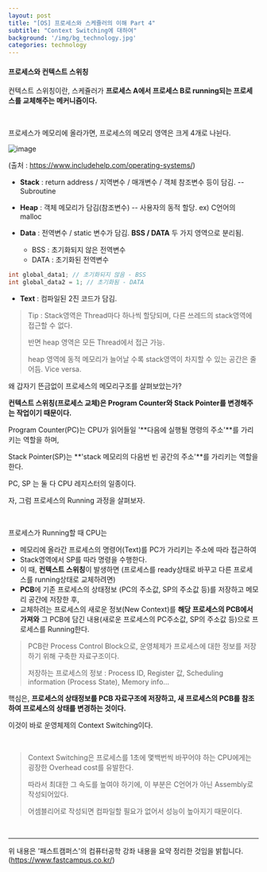```yaml
---
layout: post
title: "[OS] 프로세스와 스케쥴러의 이해 Part 4"
subtitle: "Context Switching에 대하여"
background: '/img/bg_technology.jpg'
categories: technology
---
```


#### 프로세스와 컨텍스트 스위칭

컨텍스트 스위칭이란, 스케쥴러가 **프로세스 A에서 프로세스 B로 running되는 프로세스를 교체해주는 메커니즘이다.**

<br>

프로세스가 메모리에 올라가면, 프로세스의 메모리 영역은 크게 4개로 나뉜다.

![image](https://www.includehelp.com/operating-systems/images/memory-layout-of-a-process-1.jpg)

(출처 : https://www.includehelp.com/operating-systems/)

- **Stack** : return address / 지역변수 / 매개변수 / 객체 참조변수 등이 담김. -- Subroutine

- **Heap** : 객체 메모리가 담김(참조변수) -- 사용자의 동적 할당. ex) C언어의 malloc

- **Data** : 전역변수 / static 변수가 담김. **BSS / DATA**  두 가지 영역으로 분리됨.
  - BSS : 초기화되지 않은 전역변수
  - DATA : 초기화된 전역변수

```c
int global_data1; // 초기화되지 않음 - BSS
int global_data2 = 1; // 초기화됨 - DATA
```

- **Text** : 컴파일된 2진 코드가 담김.

>  Tip : Stack영역은 Thread마다 하나씩 할당되며, 다른 쓰레드의 stack영역에 접근할 수 없다.
>
> 반면 heap 영역은 모든 Thread에서 접근 가능.
>
> heap 영역에 동적 메모리가 늘어날 수록 stack영역이 차지할 수 있는 공간은 줄어듬. Vice versa.

왜 갑자기 뜬금없이 프로세스의 메모리구조를 살펴보았는가?

**컨텍스트 스위칭(프로세스 교체)은 Program Counter와 Stack Pointer를 변경해주는 작업이기 때문이다.**

Program Counter(PC)는 CPU가 읽어들일 '**다음에 실행될 명령의 주소'**를 가리키는 역할을 하며,

Stack Pointer(SP)는 **'stack 메모리의 다음번 빈 공간의 주소'**를 가리키는 역할을 한다.

PC, SP 는 둘 다 CPU 레지스터의 일종이다.

자, 그럼 프로세스의 Running 과정을 살펴보자.

<br>

프로세스가 Running할 때 CPU는

- 메모리에 올라간 프로세스의 명령어(Text)를 PC가 가리키는 주소에 따라 접근하여
- Stack영역에서 SP를 따라 명령을 수행한다.
- 이 때, **컨텍스트 스위칭**이 발생하면 (프로세스를 ready상태로 바꾸고 다른 프로세스를 running상태로 교체하려면)
- **PCB**에 기존 프로세스의 상태정보 (PC의 주소값, SP의 주소값 등)를 저장하고 메모리 공간에 저장한 후,
- 교체하려는 프로세스의 새로운 정보(New Context)를 **해당 프로세스의 PCB에서 가져와** 그 PCB에 담긴 내용(새로운 프로세스의 PC주소값, SP의 주소값 등)으로 프로세스를 Running한다.

> PCB란 Process Control Block으로, 운영체제가 프로세스에 대한 정보를 저장하기 위해 구축한 자료구조이다.
>
> 저장하는 프로세스의 정보 : Process ID, Register 값, Scheduling information (Process State), Memory info...

핵심은, **프로세스의 상태정보를 PCB 자료구조에 저장하고, 새 프로세스의 PCB를 참조하여 프로세스의 상태를 변경하는 것이다.**

이것이 바로 운영체제의 Context Switching이다.

<br>

> Context Switching은 프로세스를 1초에 몇백번씩 바꾸어야 하는 CPU에게는 굉장한 Overhead cost를 유발한다.
>
> 따라서 최대한 그 속도를 높여야 하기에, 이 부분은 C언어가 아닌 Assembly로 작성되어있다.
>
> 어셈블리어로 작성되면 컴파일할 필요가 없어서 성능이 높아지기 때문이다.
> 
<br>

---
위 내용은 '패스트캠퍼스'의 컴퓨터공학 강좌 내용을 요약 정리한 것임을 밝힙니다.
(https://www.fastcampus.co.kr/)